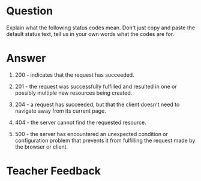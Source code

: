 # Question
Explain what the following status codes mean. Don't just copy and paste the default status text, tell us in your own words what the codes are for.

# Answer

1. 200 - indicates that the request has succeeded. 

2. 201 -  the request was successfully fulfilled and resulted in one or possibly multiple new resources being created.

3. 204 - a request has succeeded, but that the client doesn't need to navigate away from its current page.

4. 404 -  the server cannot find the requested resource.

5. 500 - the server has encountered an unexpected condition or configuration problem that prevents it from fulfilling the request made by the browser or client. 

# Teacher Feedback